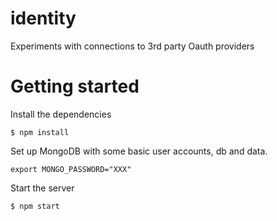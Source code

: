 # identity
Experiments with connections to 3rd party Oauth providers

# Getting started
Install the dependencies
```
$ npm install
```

Set up MongoDB with some basic user accounts, db and data.

```
export MONGO_PASSWORD="XXX"
```

Start the server
```
$ npm start
```

